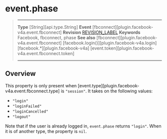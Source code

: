 
# event.phase

> --------------------- ------------------------------------------------------------------------------------------
> __Type__              [String][api.type.String]
> __Event__             [fbconnect][plugin.facebook-v4a.event.fbconnect]
> __Revision__          [REVISION_LABEL](REVISION_URL)
> __Keywords__          Facebook, fbconnect, phase
> __See also__          [fbconnect][plugin.facebook-v4a.event.fbconnect]
>						[facebook.login()][plugin.facebook-v4a.login]
>						[facebook.*][plugin.facebook-v4a]
>                       [event.token][plugin.facebook-v4a.event.fbconnect.token]
> --------------------- ------------------------------------------------------------------------------------------

## Overview

This property is only present when [event.type][plugin.facebook-v4a.event.fbconnect.type] is `"session"`. It takes on the following values:

* `"login"`
* `"loginFailed"`
* `"loginCancelled"`
* `"logout"`

Note that if the user is already logged in, `event.phase` returns `"login"`. When it is of another type, the property is `nil`.
